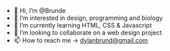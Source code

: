 - 👋 Hi, I’m @Brunde
- 👀 I’m interested in design, programming and biology
- 🌱 I’m currently learning HTML, CSS & Javascript
- 💞️ I’m looking to collaborate on a web design project
- 📫 How to reach me -> dylanbrund@gmail.com 

<!---
Brunde/Brunde is a ✨ special ✨ repository because its `README.md` (this file) appears on your GitHub profile.
You can click the Preview link to take a look at your changes.
--->
